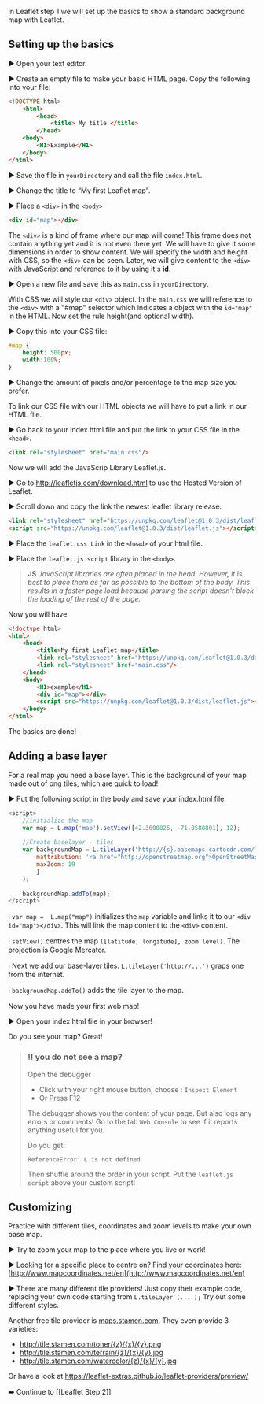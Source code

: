 In Leaflet step 1 we will set up the basics to show a standard background map with Leaflet.


## Setting up the basics 

:arrow_forward: Open your text editor.

:arrow_forward: Create an empty file to make your basic HTML page. Copy the following into your file:

``` html
<!DOCTYPE html>
	<html>
		<head>
			<title> My title </title>
		</head>
	<body>
		<H1>Example</H1>
	</body>
</html>
```

:arrow_forward: Save the file in `yourDirectory` and call the file `index.html`.

:arrow_forward: Change the title to “My first Leaflet map".

:arrow_forward: Place a `<div>` in the `<body>` 


``` html
<div id="map"></div>
```

The `<div>` is a kind of frame where our map will come! This frame does not contain anything yet and it is not even there yet. We will have to give it some dimensions in order to show content. We will specify the width and height with CSS, so the `<div>` can be seen. Later, we will give content to the `<div>` with JavaScript and reference to it by using it's **id**.

:arrow_forward: Open a new file and save this as `main.css` in `yourDirectory`.

With CSS we will style our `<div>` object. In the `main.css` we will reference to the `<div>` with a "#map" selector which indicates a object with the `id="map"` in the HTML. Now set the rule height(and optional width). 

:arrow_forward: Copy this into your CSS file:

``` css
#map { 
	height: 500px; 
	width:100%;
} 
```

 :arrow_forward: Change the amount of pixels and/or percentage to the map size you prefer.

To link our CSS file with our HTML objects we will have to put a link in our HTML file. 

 :arrow_forward: Go back to your index.html file and put the link to your CSS file in the `<head>`.


``` html
<link rel="stylesheet" href="main.css"/>
```

Now we will add the JavaScrip Library Leaflet.js.

 :arrow_forward: Go to http://leafletjs.com/download.html to use the Hosted Version of Leaflet.

 :arrow_forward: Scroll down and copy the link the newest leaflet library release:

``` html
<link rel="stylesheet" href="https://unpkg.com/leaflet@1.0.3/dist/leaflet.css" />
<script src="https://unpkg.com/leaflet@1.0.3/dist/leaflet.js"></script>
```
:arrow_forward: Place the `leaflet.css Link` in the `<head>` of your html file.

:arrow_forward: Place the `leaflet.js script` library in the `<body>`. 

> **JS** *JavaScript libraries are often placed in the head. However, it is best to place them as far as possible to the bottom of the body. This results in a faster page load because parsing the script doesn't block the loading of the rest of the page.*

Now you will have:

``` html
<!doctype html>
<html>
	<head>
		<title>My first Leaflet map</title>  
		<link rel="stylesheet" href="https://unpkg.com/leaflet@1.0.3/dist/leaflet.css" />
		<link rel="stylesheet" href="main.css"/>
	</head>
	<body>
		<H1>example</H1>
		<div id="map"></div>
		<script src="https://unpkg.com/leaflet@1.0.3/dist/leaflet.js"></script>
	</body>
</html>
```

The basics are done! 

## Adding a base layer

For a real map you need a base layer. This is the background of your map made out of png tiles, which are quick to load!

:arrow_forward: Put the following script in the body and save your index.html file. 

``` js
<script>
	//initialize the map         
	var map = L.map('map').setView([42.3600825, -71.0588801], 12);
	
	//Create baselayer - tiles         
	var backgroundMap = L.tileLayer('http://{s}.basemaps.cartocdn.com/light_all/{z}/{x}/{y}.png',{
		mattribution: '<a href="http://openstreetmap.org">OpenStreetMap</a>contributors, <a href="http://creativecommons.org/licenses/by-sa/2.0/">CC-BY-SA</a>',
		maxZoom: 19
		}
	);
	
	backgroundMap.addTo(map);
</script>
``` 

:information_source: `var map =  L.map("map")` initializes the `map` variable and links it to our `<div id="map"></div>`. This will link the map content to the `<div>` content.

:information_source: `setView()` centres the map `([latitude, longitude], zoom level)`. The projection is Google Mercator. 

:information_source: Next we add our base-layer tiles. `L.tileLayer('http://...')` graps one from the internet. 

:information_source: `backgroundMap.addTo()` adds the tile layer to the map.


Now you have made your first web map!

 :arrow_forward: Open your index.html file in your browser!

Do you see your map? Great! 


> ###  :bangbang: you do not see a map? 
> Open the debugger 
>
> * Click with your right mouse button, choose : `Inspect Element`
> * Or Press F12
> 
> The debugger shows you the content of your page. But also logs any errors or comments! 
> Go to the tab `Web Console` to see if it reports anything useful for you.
> 
> Do you get:
> 
> `ReferenceError: L is not defined`
> 
> Then shuffle around the order in your script. Put the `leaflet.js script` above your custom script!


## Customizing

Practice with different tiles, coordinates and zoom levels to make your own base map. 

:arrow_forward: Try to zoom your map to the place where you live or work! 

:arrow_forward: Looking for a specific place to centre on? Find your coordinates here: [http://www.mapcoordinates.net/en](http://www.mapcoordinates.net/en)

 :arrow_forward: There are many different tile providers! Just copy their example code, replacing your own code starting from `L.tileLayer (... );` Try out some different styles. 

Another free tile provider is [maps.stamen.com](maps.stamen.com). They even provide 3 varieties:
 
   * http://tile.stamen.com/toner/{z}/{x}/{y}.png
   * http://tile.stamen.com/terrain/{z}/{x}/{y}.jpg
   * http://tile.stamen.com/watercolor/{z}/{x}/{y}.jpg

Or have a look at https://leaflet-extras.github.io/leaflet-providers/preview/ 

:arrow_right: Continue to [[Leaflet Step 2]]

